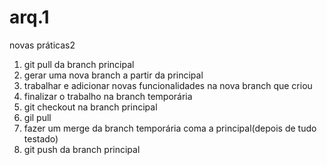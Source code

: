 # arq.1
novas práticas2
1. git pull da branch principal
2. gerar uma nova branch a partir da principal
3. trabalhar e adicionar novas funcionalidades na nova branch que criou
4. finalizar o trabalho na branch temporária
5. git checkout na branch principal
6. gil pull
7. fazer um merge da branch temporária coma a principal(depois de tudo testado)
8. git push da branch principal
